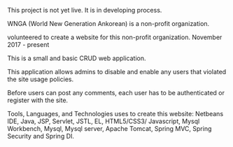 This project is not yet live. It is in developing process.

WNGA (World New Generation Ankorean) is a non-profit organization.

volunteered to create a website for this non-profit organization. November 2017 - present 

This is a small and basic CRUD web application.

This application allows admins to disable and enable any users that violated the site usage policies.

Before users can post any comments, each user has to be authenticated or register with the site.

Tools, Languages, and Technologies uses to create this website:  Netbeans IDE, Java, JSP, Servlet, JSTL, EL, HTML5/CSS3/ Javascript, Mysql Workbench, Mysql, Mysql server, Apache Tomcat, Spring MVC, Spring Security and Spring DI.  
